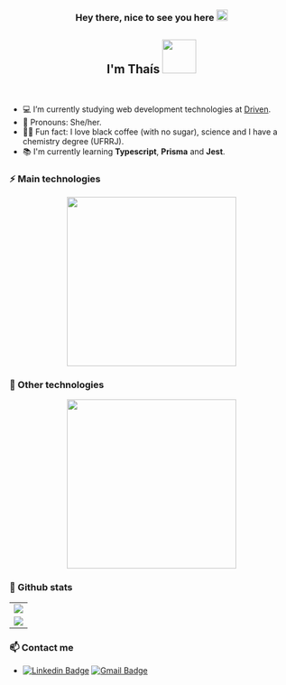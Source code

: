 <h3 align="center">Hey there, nice to see you here <img src="https://github.com/TheDudeThatCode/TheDudeThatCode/blob/master/Assets/Hi.gif" width="20px" </h3>

<h2 align="center"> I'm Thaís <img src="https://github.com/TheDudeThatCode/TheDudeThatCode/blob/master/Assets/Developer.gif" width="60px" /></h2>

  </br> 
  
- 💻 I’m currently studying web development technologies at [Driven].
- 💬 Pronouns: She/her.
- 🧑‍🔬 Fun fact: I love black coffee (with no sugar), science and I have a chemistry degree (UFRRJ).
- 📚 I'm currently learning <strong>Typescript</strong>, <strong>Prisma</strong> and <strong>Jest</strong>.


### ⚡ Main technologies
<div align="center">
  <a href="https://skillicons.dev">
    <img src="https://skillicons.dev/icons?i=html,css,js,react,nodejs,mongodb,postgres"  width="300px" heigth="300px" />
  </a>
</div>

### 👾 Other technologies
<div align="center">
  <a href="https://skillicons.dev">
    <img src="https://skillicons.dev/icons?i=styledcomponents,vscode,git,figma,vercel,heroku"  width="300px" heigth="300px" />
  </a>
</div>

### 📌 Github stats

<div align="center">
<table>
    <tr>
      <td align="center">
        <img src="https://github-readme-stats.vercel.app/api/?username=eumerme&show_icons=true&title_color=7159c1&text_color=b1b2ae&bg_color=00000000&hide_border=true&icon_color=7159c1&hide_title=true&count_private=true" />
      </td>
    </tr>
  <tr>
    <td align="center">
      <img src="https://github-readme-stats.vercel.app/api/top-langs/?username=eumerme&show_icons=true&title_color=7159c1&text_color=b1b2ae&bg_color=00000000&hide_border=true&icon_color=7159c1&count_private=true&layout=compact&langs_count=10" />
     </td>
  </tr>
</table>
</div>


### 📫 Contact me

- [![Linkedin Badge](https://img.shields.io/badge/-LinkedIn-blue?style=flat-square&logo=Linkedin&logoColor=white)](https://www.linkedin.com/in/euthaislopes/)
[![Gmail Badge](https://img.shields.io/badge/Gmail-D14836?style=flat-square&logo=gmail&logoColor=white)](mailto:thais.nl@outlook.com)



[Driven]: https://www.linkedin.com/school/driven-education

<!-- Theme: https://github.com/anuraghazra/github-readme-stats#themes -->
<!-- Skill Icons: https://github.com/tandpfun/skill-icons -->
